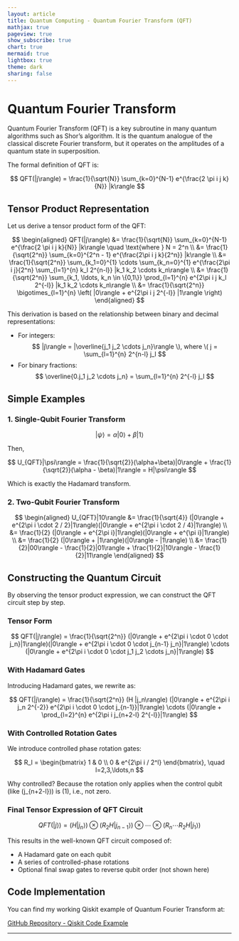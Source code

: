 ```yaml
---
layout: article
title: Quantum Computing - Quantum Fourier Transform (QFT)
mathjax: true
pageview: true
show_subscribe: true
chart: true
mermaid: true
lightbox: true
theme: dark
sharing: false
---
```


# Quantum Fourier Transform

Quantum Fourier Transform (QFT) is a key subroutine in many quantum algorithms such as Shor’s algorithm. It is the quantum analogue of the classical discrete Fourier transform, but it operates on the amplitudes of a quantum state in superposition.

The formal definition of QFT is:

$$
QFT(|j\rangle) = \frac{1}{\sqrt{N}} \sum_{k=0}^{N-1} e^{\frac{2 \pi i j k}{N}} |k\rangle
$$

## Tensor Product Representation

Let us derive a tensor product form of the QFT:

$$
\begin{aligned}
QFT(|j\rangle) 
&= \frac{1}{\sqrt{N}} \sum_{k=0}^{N-1} e^{\frac{2 \pi i j k}{N}} |k\rangle \quad \text{where } N = 2^n \\
&= \frac{1}{\sqrt{2^n}} \sum_{k=0}^{2^n - 1} e^{\frac{2\pi i j k}{2^n}} |k\rangle \\
&= \frac{1}{\sqrt{2^n}} \sum_{k_1=0}^{1} \cdots \sum_{k_n=0}^{1} 
e^{\frac{2\pi i j}{2^n} \sum_{l=1}^{n} k_l 2^{n-l}} 
|k_1 k_2 \cdots k_n\rangle \\
&= \frac{1}{\sqrt{2^n}} \sum_{k_1, \ldots, k_n \in \{0,1\}} 
\prod_{l=1}^{n} e^{2\pi i j k_l 2^{-l}} 
|k_1 k_2 \cdots k_n\rangle \\
&= \frac{1}{\sqrt{2^n}} \bigotimes_{l=1}^{n} 
\left( |0\rangle + e^{2\pi i j 2^{-l}} |1\rangle \right)
\end{aligned}
$$

This derivation is based on the relationship between binary and decimal representations:

- For integers: 
$$ |j\rangle = |\overline{j_1 j_2 \cdots j_n}\rangle \), where \( j = \sum_{l=1}^{n} 2^{n-l} j_l $$
- For binary fractions: 
$$ \overline{0.j_1 j_2 \cdots j_n} = \sum_{l=1}^{n} 2^{-l} j_l $$


## Simple Examples

### 1. Single-Qubit Fourier Transform

$$
|\psi\rangle = \alpha|0\rangle + \beta|1\rangle
$$

Then,

$$
U_{QFT}|\psi\rangle = \frac{1}{\sqrt{2}}(\alpha+\beta)|0\rangle + \frac{1}{\sqrt{2}}(\alpha - \beta)|1\rangle = H|\psi\rangle
$$

Which is exactly the Hadamard transform.

### 2. Two-Qubit Fourier Transform

$$
\begin{aligned}
U_{QFT}|10\rangle 
&= \frac{1}{\sqrt{4}} (|0\rangle + e^{2\pi i \cdot 2 / 2}|1\rangle)(|0\rangle + e^{2\pi i \cdot 2 / 4}|1\rangle) \\
&= \frac{1}{2} (|0\rangle + e^{2\pi i}|1\rangle)(|0\rangle + e^{\pi i}|1\rangle) \\
&= \frac{1}{2} (|0\rangle + |1\rangle)(|0\rangle - |1\rangle) \\
&= \frac{1}{2}|00\rangle - \frac{1}{2}|01\rangle + \frac{1}{2}|10\rangle - \frac{1}{2}|11\rangle
\end{aligned}
$$

## Constructing the Quantum Circuit

By observing the tensor product expression, we can construct the QFT circuit step by step.

### Tensor Form

$$
QFT(|j\rangle) = \frac{1}{\sqrt{2^n}} (|0\rangle + e^{2\pi i \cdot 0 \cdot j_n}|1\rangle)(|0\rangle + e^{2\pi i \cdot 0 \cdot j_{n-1} j_n}|1\rangle) \cdots (|0\rangle + e^{2\pi i \cdot 0 \cdot j_1 j_2 \cdots j_n}|1\rangle)
$$

### With Hadamard Gates

Introducing Hadamard gates, we rewrite as:

$$
QFT(|j\rangle) = \frac{1}{\sqrt{2^n}} (H |j_n\rangle) (|0\rangle + e^{2\pi i j_n 2^{-2}} e^{2\pi i \cdot 0 \cdot j_{n-1}}|1\rangle) \cdots (|0\rangle + \prod_{l=2}^{n} e^{2\pi i j_{n+2-l} 2^{-l}}|1\rangle)
$$

### With Controlled Rotation Gates

We introduce controlled phase rotation gates:

$$
R_l = 
\begin{bmatrix}
1 & 0 \\
0 & e^{2\pi i / 2^l}
\end{bmatrix}, \quad l=2,3,\ldots,n
$$

Why controlled? Because the rotation only applies when the control qubit (like \(j_{n+2-l}\)) is \(1\), i.e., not zero.

### Final Tensor Expression of QFT Circuit

$$
QFT(|j\rangle) = (H|j_n\rangle) \otimes (R_2 H|j_{n-1}\rangle) \otimes \cdots \otimes (R_n \cdots R_2 H|j_1\rangle)
$$

This results in the well-known QFT circuit composed of:

- A Hadamard gate on each qubit
- A series of controlled-phase rotations
- Optional final swap gates to reverse qubit order (not shown here)

## Code Implementation

You can find my working Qiskit example of Quantum Fourier Transform at:

[GitHub Repository - Qiskit Code Example](https://github.com/WangZW928/Qiskit-code-examples/blob/master/code-3.ipynb)

---
